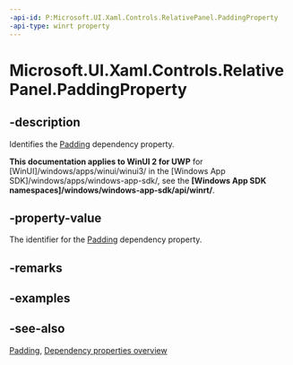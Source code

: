 ```yaml
---
-api-id: P:Microsoft.UI.Xaml.Controls.RelativePanel.PaddingProperty
-api-type: winrt property
---
```


<!-- Property syntax
public Windows.UI.Xaml.DependencyProperty PaddingProperty { get; }
-->

# Microsoft.UI.Xaml.Controls.RelativePanel.PaddingProperty

## -description
Identifies the [Padding](relativepanel_padding.md) dependency property.

**This documentation applies to WinUI 2 for UWP** for [WinUI]/windows/apps/winui/winui3/ in the [Windows App SDK]/windows/apps/windows-app-sdk/, see the **[Windows App SDK namespaces]/windows/windows-app-sdk/api/winrt/**.

## -property-value
The identifier for the [Padding](relativepanel_padding.md) dependency property.

## -remarks

## -examples

## -see-also
[Padding](relativepanel_padding.md), [Dependency properties overview](/windows/uwp/xaml-platform/dependency-properties-overview)
